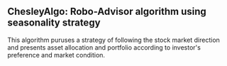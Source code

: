 ## ChesleyAlgo: Robo-Advisor algorithm using seasonality strategy

This algorithm puruses a strategy of following the stock market direction and presents asset allocation and portfolio according to investor's preference and market condition.
